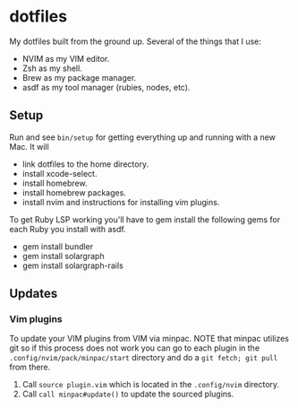 # dotfiles
My dotfiles built from the ground up. Several of the things that I use:
* NVIM as my VIM editor.
* Zsh as my shell.
* Brew as my package manager.
* asdf as my tool manager (rubies, nodes, etc).

## Setup
Run and see `bin/setup` for getting everything up and running with a new Mac. It will
* link dotfiles to the home directory.
* install xcode-select.
* install homebrew.
* install homebrew packages.
* install nvim and instructions for installing vim plugins.

To get Ruby LSP working you'll have to gem install the following gems for each Ruby
you install with asdf.
* gem install bundler
* gem install solargraph
* gem install solargraph-rails

## Updates

### Vim plugins

To update your VIM plugins from VIM via minpac. NOTE that minpac utilizes git so
if this process does not work you can go to each plugin in the
`.config/nvim/pack/minpac/start` directory and do a `git fetch; git pull` from
there.

1. Call `source plugin.vim` which is located in the `.config/nvim` directory.
2. Call `call minpac#update()` to update the sourced plugins.
